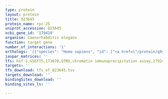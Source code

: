 ```yaml
---
type: protein
layout: protein
title: Q23645
protein_name: rpc-25
uniprot_accession: Q23645
ncbi_gene_id: '179418'
organism: Caenorhabditis elegans
function: target gene
number_of_interactions: '1'
orthologs: '[{"species": "Homo sapiens", "id": ["<a href=\"/protein/q9y535\">Q9Y535</a>"]}, {"species": "Mus musculus", "id": ["<a href=\"/protein/q9d2c6\">Q9D2C6</a>"]}, {"species": "Rattus norvegicus", "id": ["<a href=\"/protein/b2rzb0\">B2RZB0</a>"]}, {"species": "Drosophila melanogaster", "id": ["<a href=\"/protein/q9vtl6\">Q9VTL6</a>"]}, {"species": "Danio rerio", "id": ["<a href=\"/protein/a0a0r4iq64\">A0A0R4IQ64</a>"]}, {"species": "Saccharomyces cerevisiae", "id": ["<a href=\"/protein/p35718\">P35718</a>"]}]'
jaspar_matrices: ''
tfs: hsf-1,G5EFT5,173078,GTRD,chromatin immunoprecipitation assay,27924024%5Buid%5D,No
targets: ''
tfs_download: tfs_of_Q23645.tsv
targets_download: ''
bindingSites_download: ''
binding_sites_ls: ''

---
```

